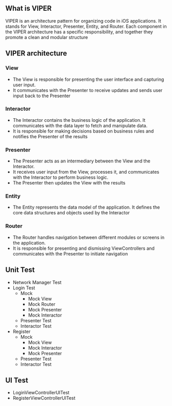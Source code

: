 
## What is VIPER
VIPER is an architecture pattern for organizing code in iOS applications. It stands for View, Interactor, Presenter, Entity, and Router. Each component in the VIPER architecture has a specific responsibility, and together they promote a clean and modular structure

## VIPER architecture
### View
- The View is responsible for presenting the user interface and capturing user input.
- It communicates with the Presenter to receive updates and sends user input back to the Presenter
	
 ### Interactor
 - The Interactor contains the business logic of the application. It communicates with the data layer to fetch and manipulate data.
 - It is responsible for making decisions based on business rules and notifies the Presenter of the results

 ### Presenter
- The Presenter acts as an intermediary between the View and the Interactor.
- It receives user input from the View, processes it, and communicates with the Interactor to perform business logic.
- The Presenter then updates the View with the results

 ### Entity
 - The Entity represents the data model of the application. It defines the core data structures and objects used by the Interactor
 
 ### Router
- The Router handles navigation between different modules or screens in the application.
- It is responsible for presenting and dismissing ViewControllers and communicates with the Presenter to initiate navigation

## Unit Test
- Network Manager Test
- Login Test
  - Mock
    - Mock View
    - Mock Router
    - Mock Presenter
    - Mock Interactor
  - Presenter Test
  - Interactor Test
- Register
  - Mock
    - Mock View
    - Mock Interactor
    - Mock Presenter
   - Presenter Test
   - Interactor Test
 
## UI Test 
- LoginViewControllerUITest
- RegisterViewControllerUITest
